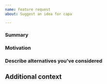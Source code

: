 ```yaml
---
name: Feature request
about: Suggest an idea for capa

---
```

<!--
# Is your issue related to capa rules (for example an idea for a new rule)?
We use sybmodules to separate code, rules and test data. If your issue is related to capa rules, please report it at https://github.com/fireeye/capa-rules/issues.

# Have you checked that your issue isn't already filed?
Please search if there is a similar issue at https://github.com/fireeye/capa/issues. If there is already a similar issue, please add more details there instead of opening a new one.

# Have you read capa's Code of Conduct?
By filing an Issue, you are expected to comply with it, including treating everyone with respect: https://github.com/fireeye/capa/blob/master/.github/CODE_OF_CONDUCT.md

# Have you read capa's CONTRIBUTING guide?
It contains helpful information about how to contribute to capa. Check https://github.com/fireeye/capa/blob/master/.github/CONTRIBUTING.md#suggesting-enhancements
-->

### Summary

<!-- One paragraph explanation of the feature. -->

### Motivation

<!-- Why are we doing this? What use cases does it support? What is the expected outcome? -->

### Describe alternatives you've considered

<!-- A clear and concise description of the alternative solutions you've considered. -->

## Additional context

<!-- Add any other context or screenshots about the feature request here. -->

